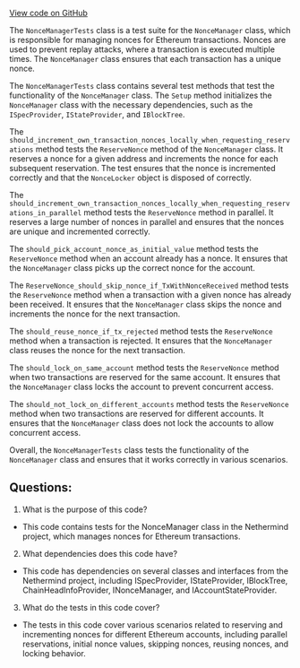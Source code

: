 [View code on GitHub](https://github.com/NethermindEth/nethermind/src/Nethermind/Nethermind.TxPool.Test/NonceManagerTests.cs)

The `NonceManagerTests` class is a test suite for the `NonceManager` class, which is responsible for managing nonces for Ethereum transactions. Nonces are used to prevent replay attacks, where a transaction is executed multiple times. The `NonceManager` class ensures that each transaction has a unique nonce.

The `NonceManagerTests` class contains several test methods that test the functionality of the `NonceManager` class. The `Setup` method initializes the `NonceManager` class with the necessary dependencies, such as the `ISpecProvider`, `IStateProvider`, and `IBlockTree`.

The `should_increment_own_transaction_nonces_locally_when_requesting_reservations` method tests the `ReserveNonce` method of the `NonceManager` class. It reserves a nonce for a given address and increments the nonce for each subsequent reservation. The test ensures that the nonce is incremented correctly and that the `NonceLocker` object is disposed of correctly.

The `should_increment_own_transaction_nonces_locally_when_requesting_reservations_in_parallel` method tests the `ReserveNonce` method in parallel. It reserves a large number of nonces in parallel and ensures that the nonces are unique and incremented correctly.

The `should_pick_account_nonce_as_initial_value` method tests the `ReserveNonce` method when an account already has a nonce. It ensures that the `NonceManager` class picks up the correct nonce for the account.

The `ReserveNonce_should_skip_nonce_if_TxWithNonceReceived` method tests the `ReserveNonce` method when a transaction with a given nonce has already been received. It ensures that the `NonceManager` class skips the nonce and increments the nonce for the next transaction.

The `should_reuse_nonce_if_tx_rejected` method tests the `ReserveNonce` method when a transaction is rejected. It ensures that the `NonceManager` class reuses the nonce for the next transaction.

The `should_lock_on_same_account` method tests the `ReserveNonce` method when two transactions are reserved for the same account. It ensures that the `NonceManager` class locks the account to prevent concurrent access.

The `should_not_lock_on_different_accounts` method tests the `ReserveNonce` method when two transactions are reserved for different accounts. It ensures that the `NonceManager` class does not lock the accounts to allow concurrent access.

Overall, the `NonceManagerTests` class tests the functionality of the `NonceManager` class and ensures that it works correctly in various scenarios.
## Questions: 
 1. What is the purpose of this code?
- This code contains tests for the NonceManager class in the Nethermind project, which manages nonces for Ethereum transactions.

2. What dependencies does this code have?
- This code has dependencies on several classes and interfaces from the Nethermind project, including ISpecProvider, IStateProvider, IBlockTree, ChainHeadInfoProvider, INonceManager, and IAccountStateProvider.

3. What do the tests in this code cover?
- The tests in this code cover various scenarios related to reserving and incrementing nonces for different Ethereum accounts, including parallel reservations, initial nonce values, skipping nonces, reusing nonces, and locking behavior.